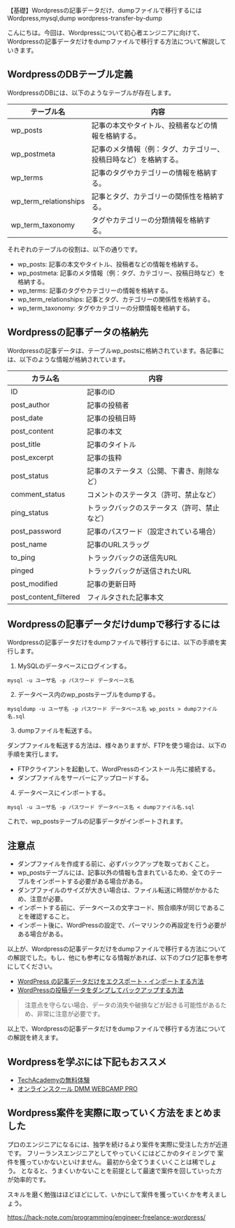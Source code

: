 【基礎】Wordpressの記事データだけ、dumpファイルで移行するには
Wordpress,mysql,dump
wordpress-transfer-by-dump

こんにちは。今回は、Wordpressについて初心者エンジニアに向けて、Wordpressの記事データだけをdumpファイルで移行する方法について解説していきます。

## WordpressのDBテーブル定義

WordpressのDBには、以下のようなテーブルが存在します。

| テーブル名 | 内容 |
| --- | --- |
| wp_posts | 記事の本文やタイトル、投稿者などの情報を格納する。 |
| wp_postmeta | 記事のメタ情報（例：タグ、カテゴリー、投稿日時など）を格納する。 |
| wp_terms | 記事のタグやカテゴリーの情報を格納する。 |
| wp_term_relationships | 記事とタグ、カテゴリーの関係性を格納する。 |
| wp_term_taxonomy | タグやカテゴリーの分類情報を格納する。 |

それぞれのテーブルの役割は、以下の通りです。

- wp_posts: 記事の本文やタイトル、投稿者などの情報を格納する。
- wp_postmeta: 記事のメタ情報（例：タグ、カテゴリー、投稿日時など）を格納する。
- wp_terms: 記事のタグやカテゴリーの情報を格納する。
- wp_term_relationships: 記事とタグ、カテゴリーの関係性を格納する。
- wp_term_taxonomy: タグやカテゴリーの分類情報を格納する。

## Wordpressの記事データの格納先

Wordpressの記事データは、テーブルwp_postsに格納されています。各記事には、以下のような情報が格納されています。

| カラム名 | 内容 |
| --- | --- |
| ID | 記事のID |
| post_author | 記事の投稿者 |
| post_date | 記事の投稿日時 |
| post_content | 記事の本文 |
| post_title | 記事のタイトル |
| post_excerpt | 記事の抜粋 |
| post_status | 記事のステータス（公開、下書き、削除など） |
| comment_status | コメントのステータス（許可、禁止など） |
| ping_status | トラックバックのステータス（許可、禁止など） |
| post_password | 記事のパスワード（設定されている場合） |
| post_name | 記事のURLスラッグ |
| to_ping | トラックバックの送信先URL |
| pinged | トラックバックが送信されたURL |
| post_modified | 記事の更新日時 |
| post_content_filtered | フィルタされた記事本文 |

## Wordpressの記事データだけdumpで移行するには

Wordpressの記事データだけをdumpファイルで移行するには、以下の手順を実行します。

1. MySQLのデータベースにログインする。

```
mysql -u ユーザ名 -p パスワード データベース名
```

2. データベース内のwp_postsテーブルをdumpする。

```
mysqldump -u ユーザ名 -p パスワード データベース名 wp_posts > dumpファイル名.sql
```

3. dumpファイルを転送する。

ダンプファイルを転送する方法は、様々ありますが、FTPを使う場合は、以下の手順を実行します。

- FTPクライアントを起動して、WordPressのインストール先に接続する。
- ダンプファイルをサーバーにアップロードする。

4. データベースにインポートする。

```
mysql -u ユーザ名 -p パスワード データベース名 < dumpファイル名.sql
```

これで、wp_postsテーブルの記事データがインポートされます。

## 注意点

- ダンプファイルを作成する前に、必ずバックアップを取っておくこと。
- wp_postsテーブルには、記事以外の情報も含まれているため、全てのテーブルをインポートする必要がある場合がある。
- ダンプファイルのサイズが大きい場合は、ファイル転送に時間がかかるため、注意が必要。
- インポートする前に、データベースの文字コード、照合順序が同じであることを確認すること。
- インポート後に、WordPressの設定で、パーマリンクの再設定を行う必要がある場合がある。

以上が、Wordpressの記事データだけをdumpファイルで移行する方法についての解説でした。もし、他にも参考になる情報があれば、以下のブログ記事を参考にしてください。

- [WordPress の記事データだけをエクスポート・インポートする方法](https://www.webdesignleaves.com/wp/wordpress/614/)
- [WordPressの投稿データをダンプしてバックアップする方法](https://www.softel.co.jp/blogs/tech/archives/675) 

>注意点を守らない場合、データの消失や破損などが起きる可能性があるため、非常に注意が必要です。

以上で、Wordpressの記事データだけをdumpファイルで移行する方法についての解説を終えます。

## Wordpressを学ぶには下記もおススメ
- [TechAcademyの無料体験](//af.moshimo.com/af/c/click?a_id=2612475&amp;p_id=1555&amp;pc_id=2816&amp;pl_id=22706&amp;url=https%3A%2F%2Ftechacademy.jp%2Fhtmlcss-trial%3Futm_source%3Dmoshimo%26utm_medium%3Daffiliate%26utm_campaign%3Dtextad)
- [オンラインスクール DMM WEBCAMP PRO](//af.moshimo.com/af/c/click?a_id=2612482&amp;p_id=1363&amp;pc_id=2297&amp;pl_id=39999&amp;guid=ON)


## Wordpress案件を実際に取っていく方法をまとめました
プロのエンジニアになるには、独学を続けるより案件を実際に受注した方が近道です。
フリーランスエンジニアとしてやっていくにはどこかのタイミングで
案件を獲っていかないといけません。
最初から全てうまくいくことは稀でしょう。
となると、うまくいかないことを前提として最速で案件を回していった方が効率的です。

スキルを磨く勉強はほどほどにして、いかにして案件を獲っていくかを考えましょう。

https://hack-note.com/programming/engineer-freelance-wordpress/

